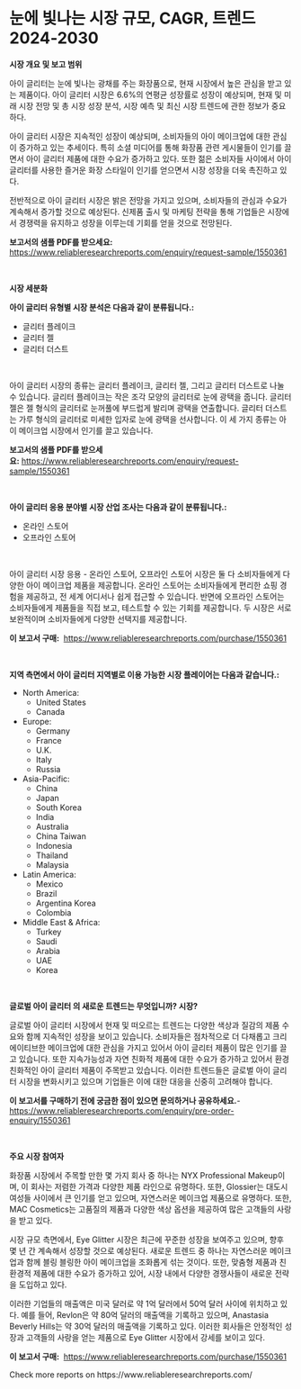 <p><h1>눈에 빛나는 시장 규모, CAGR, 트렌드 2024-2030</h1></p><p><strong>시장 개요 및 보고 범위</strong></p>
<p><p>아이 글리터는 눈에 빛나는 광채를 주는 화장품으로, 현재 시장에서 높은 관심을 받고 있는 제품이다. 아이 글리터 시장은 6.6%의 연평균 성장률로 성장이 예상되며, 현재 및 미래 시장 전망 및 총 시장 성장 분석, 시장 예측 및 최신 시장 트렌드에 관한 정보가 중요하다.</p><p>아이 글리터 시장은 지속적인 성장이 예상되며, 소비자들의 아이 메이크업에 대한 관심이 증가하고 있는 추세이다. 특히 소셜 미디어를 통해 화장품 관련 게시물들이 인기를 끌면서 아이 글리터 제품에 대한 수요가 증가하고 있다. 또한 젊은 소비자들 사이에서 아이 글리터를 사용한 즐거운 화장 스타일이 인기를 얻으면서 시장 성장을 더욱 촉진하고 있다.</p><p>전반적으로 아이 글리터 시장은 밝은 전망을 가지고 있으며, 소비자들의 관심과 수요가 계속해서 증가할 것으로 예상된다. 신제품 출시 및 마케팅 전략을 통해 기업들은 시장에서 경쟁력을 유지하고 성장을 이루는데 기회를 얻을 것으로 전망된다.</p></p>
<p><strong>보고서의 샘플 PDF를 받으세요:</strong> <a href="https://www.reliableresearchreports.com/enquiry/request-sample/1550361">https://www.reliableresearchreports.com/enquiry/request-sample/1550361</a></p>
<p>&nbsp;</p>
<p><strong>시장 세분화</strong></p>
<p><strong>아이 글리터 유형별 시장 분석은 다음과 같이 분류됩니다.:</strong></p>
<p><ul><li>글리터 플레이크</li><li>글리터 젤</li><li>글리터 더스트</li></ul></p>
<p>&nbsp;</p>
<p><p>아이 글리터 시장의 종류는 글리터 플레이크, 글리터 젤, 그리고 글리터 더스트로 나눌 수 있습니다. 글리터 플레이크는 작은 조각 모양의 글리터로 눈에 광택을 줍니다. 글리터 젤은 젤 형식의 글리터로 눈꺼풀에 부드럽게 발리며 광택을 연출합니다. 글리터 더스트는 가루 형식의 글리터로 미세한 입자로 눈에 광택을 선사합니다. 이 세 가지 종류는 아이 메이크업 시장에서 인기를 끌고 있습니다.</p></p>
<p><strong>보고서의 샘플 PDF를 받으세요:</strong>&nbsp;<a href="https://www.reliableresearchreports.com/enquiry/request-sample/1550361">https://www.reliableresearchreports.com/enquiry/request-sample/1550361</a></p>
<p>&nbsp;</p>
<p><strong> 아이 글리터 응용 분야별 시장 산업 조사는 다음과 같이 분류됩니다.:</strong></p>
<p><ul><li>온라인 스토어</li><li>오프라인 스토어</li></ul></p>
<p>&nbsp;</p>
<p><p>아이 글리터 시장 응용 - 온라인 스토어, 오프라인 스토어 시장은 둘 다 소비자들에게 다양한 아이 메이크업 제품을 제공합니다. 온라인 스토어는 소비자들에게 편리한 쇼핑 경험을 제공하고, 전 세계 어디서나 쉽게 접근할 수 있습니다. 반면에 오프라인 스토어는 소비자들에게 제품들을 직접 보고, 테스트할 수 있는 기회를 제공합니다. 두 시장은 서로 보완적이며 소비자들에게 다양한 선택지를 제공합니다.</p></p>
<p><strong>이 보고서 구매:</strong>&nbsp; <a href="https://www.reliableresearchreports.com/purchase/1550361">https://www.reliableresearchreports.com/purchase/1550361</a></p>
<p>&nbsp;</p>
<p><strong>지역 측면에서 아이 글리터 지역별로 이용 가능한 시장 플레이어는 다음과 같습니다.:</strong></p>
<p><ul>
    <li>
        North America:
        <ul>
            <li>United States</li>
            <li>Canada</li>
        </ul>
    </li>
    <li>
        Europe:
        <ul>
            <li>Germany</li>
            <li>France</li>
            <li>U.K.</li>
            <li>Italy</li>
            <li>Russia</li>
        </ul>
    </li>
    <li>
        Asia-Pacific:
        <ul>
            <li>China</li>
            <li>Japan</li>
            <li>South Korea</li>
            <li>India</li>
            <li>Australia</li>
            <li>China Taiwan</li>
            <li>Indonesia</li>
            <li>Thailand</li>
            <li>Malaysia</li>
        </ul>
    </li>
    <li>
        Latin America:
        <ul>
            <li>Mexico</li>
            <li>Brazil</li>
            <li>Argentina Korea</li>
            <li>Colombia</li>
        </ul>
    </li>
    <li>
        Middle East & Africa:
        <ul>
            <li>Turkey</li>
            <li>Saudi</li>
            <li>Arabia</li>
            <li>UAE</li>
            <li>Korea</li>
        </ul>
    </li>
    </ul></p>
<p>&nbsp;</p>
<p><strong>글로벌 아이 글리터 의 새로운 트렌드는 무엇입니까? 시장?</strong></p>
<p><p>글로벌 아이 글리터 시장에서 현재 및 떠오르는 트렌드는 다양한 색상과 질감의 제품 수요와 함께 지속적인 성장을 보이고 있습니다. 소비자들은 점차적으로 더 다채롭고 크리에이티브한 메이크업에 대한 관심을 가지고 있어서 아이 글리터 제품이 많은 인기를 끌고 있습니다. 또한 지속가능성과 자연 친화적 제품에 대한 수요가 증가하고 있어서 환경 친화적인 아이 글리터 제품이 주목받고 있습니다. 이러한 트렌드들은 글로벌 아이 글리터 시장을 변화시키고 있으며 기업들은 이에 대한 대응을 신중히 고려해야 합니다.</p></p>
<p><strong>이 보고서를 구매하기 전에 궁금한 점이 있으면 문의하거나 공유하세요.</strong>- <a href="https://www.reliableresearchreports.com/enquiry/pre-order-enquiry/1550361">https://www.reliableresearchreports.com/enquiry/pre-order-enquiry/1550361</a></p>
<p>&nbsp;</p>
<p><strong>주요 시장 참여자</strong></p>
<p><p>화장품 시장에서 주목할 만한 몇 가지 회사 중 하나는 NYX Professional Makeup이며, 이 회사는 저렴한 가격과 다양한 제품 라인으로 유명하다. 또한, Glossier는 대도시 여성들 사이에서 큰 인기를 얻고 있으며, 자연스러운 메이크업 제품으로 유명하다. 또한, MAC Cosmetics는 고품질의 제품과 다양한 색상 옵션을 제공하여 많은 고객들의 사랑을 받고 있다.</p><p>시장 규모 측면에서, Eye Glitter 시장은 최근에 꾸준한 성장을 보여주고 있으며, 향후 몇 년 간 계속해서 성장할 것으로 예상된다. 새로운 트렌드 중 하나는 자연스러운 메이크업과 함께 블링 블링한 아이 메이크업을 조화롭게 섞는 것이다. 또한, 맞춤형 제품과 친환경적 제품에 대한 수요가 증가하고 있어, 시장 내에서 다양한 경쟁사들이 새로운 전략을 도입하고 있다.</p><p>이러한 기업들의 매출액은 미국 달러로 약 1억 달러에서 50억 달러 사이에 위치하고 있다. 예를 들어, Revlon은 약 80억 달러의 매출액을 기록하고 있으며, Anastasia Beverly Hills는 약 30억 달러의 매출액을 기록하고 있다. 이러한 회사들은 안정적인 성장과 고객들의 사랑을 얻는 제품으로 Eye Glitter 시장에서 강세를 보이고 있다.</p></p>
<p><strong>이 보고서 구매:</strong>&nbsp;&nbsp;<a href="https://www.reliableresearchreports.com/purchase/1550361">https://www.reliableresearchreports.com/purchase/1550361</a></p>
<p>Check more reports on https://www.reliableresearchreports.com/</p>
